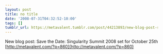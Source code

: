 ```yaml
---
layout: post
title: no title
date: '2008-07-31T04:32:52-10:00'
tags: []
tumblr_url: https://metavalent.tumblr.com/post/44213893/new-blog-post-save-the-date-singularity-summit
---
```

New blog post: Save the Date: Singularity Summit 2008 set for October 25th [http://metavalent.com/?p=860](http://metavalent.com/?p=860)

